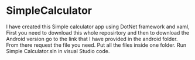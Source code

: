 # SimpleCalculator
I have created this Simple calculator app using DotNet framework and xaml, First you need to download this whole reposirtory and then to download the Android version go to the link that I have provided in the android folder.
From there request the file you need.
Put all the files inside one folder.
Run Simple Calculator.sln in visual Studio code.


